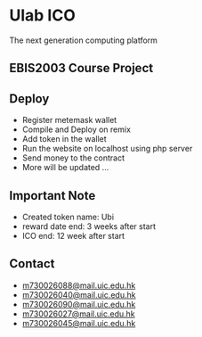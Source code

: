 # Ulab ICO
The next generation computing platform

## EBIS2003 Course Project

## Deploy

- Register metemask wallet
- Compile and Deploy on remix
- Add token in the wallet
- Run the website on localhost using php server
- Send money to the contract
- More will be updated ...

## Important Note
- Created token name: Ubi
- reward date end: 3 weeks after start
- ICO end:  12 week after start

## Contact
- m730026088@mail.uic.edu.hk
- m730026040@mail.uic.edu.hk
- m730026090@mail.uic.edu.hk
- m730026027@mail.uic.edu.hk
- m730026045@mail.uic.edu.hk
